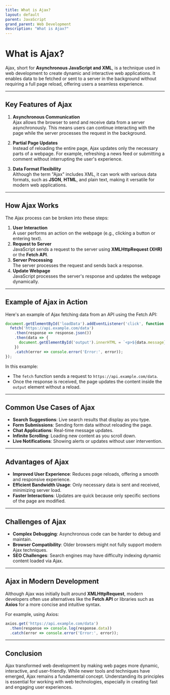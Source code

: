 ```yaml
---
title: What is Ajax?
layout: default
parent: JavaScript
grand_parent: Web Development
description: "What is Ajax?"
---
```


# What is Ajax?

Ajax, short for **Asynchronous JavaScript and XML**, is a technique used in web development to create dynamic and interactive web applications. It enables data to be fetched or sent to a server in the background without requiring a full page reload, offering users a seamless experience.

---

## Key Features of Ajax

1. **Asynchronous Communication**  
   Ajax allows the browser to send and receive data from a server asynchronously. This means users can continue interacting with the page while the server processes the request in the background.

2. **Partial Page Updates**  
   Instead of reloading the entire page, Ajax updates only the necessary parts of a webpage. For example, refreshing a news feed or submitting a comment without interrupting the user's experience.

3. **Data Format Flexibility**  
   Although the term "Ajax" includes XML, it can work with various data formats, such as **JSON**, **HTML**, and plain text, making it versatile for modern web applications.

---

## How Ajax Works

The Ajax process can be broken into these steps:

1. **User Interaction**  
   A user performs an action on the webpage (e.g., clicking a button or entering text).
2. **Request to Server**  
   JavaScript sends a request to the server using **XMLHttpRequest (XHR)** or the **Fetch API**.
3. **Server Processing**  
   The server processes the request and sends back a response.
4. **Update Webpage**  
   JavaScript processes the server's response and updates the webpage dynamically.

---

## Example of Ajax in Action

Here's an example of Ajax fetching data from an API using the Fetch API:

```javascript
document.getElementById('loadData').addEventListener('click', function () {
  fetch('https://api.example.com/data')
    .then(response => response.json())
    .then(data => {
      document.getElementById('output').innerHTML = `<p>${data.message}</p>`;
    })
    .catch(error => console.error('Error:', error));
});
```

In this example:
- The `fetch` function sends a request to `https://api.example.com/data`.
- Once the response is received, the page updates the content inside the `output` element without a reload.

---

## Common Use Cases of Ajax

- **Search Suggestions**: Live search results that display as you type.
- **Form Submissions**: Sending form data without reloading the page.
- **Chat Applications**: Real-time message updates.
- **Infinite Scrolling**: Loading new content as you scroll down.
- **Live Notifications**: Showing alerts or updates without user intervention.

---

## Advantages of Ajax

- **Improved User Experience**: Reduces page reloads, offering a smooth and responsive experience.
- **Efficient Bandwidth Usage**: Only necessary data is sent and received, minimizing server load.
- **Faster Interactions**: Updates are quick because only specific sections of the page are modified.

---

## Challenges of Ajax

- **Complex Debugging**: Asynchronous code can be harder to debug and maintain.
- **Browser Compatibility**: Older browsers might not fully support modern Ajax techniques.
- **SEO Challenges**: Search engines may have difficulty indexing dynamic content loaded via Ajax.

---

## Ajax in Modern Development

Although Ajax was initially built around **XMLHttpRequest**, modern developers often use alternatives like the **Fetch API** or libraries such as **Axios** for a more concise and intuitive syntax.

For example, using Axios:
```javascript
axios.get('https://api.example.com/data')
  .then(response => console.log(response.data))
  .catch(error => console.error('Error:', error));
```

---

## Conclusion

Ajax transformed web development by making web pages more dynamic, interactive, and user-friendly. While newer tools and techniques have emerged, Ajax remains a fundamental concept. Understanding its principles is essential for working with web technologies, especially in creating fast and engaging user experiences.